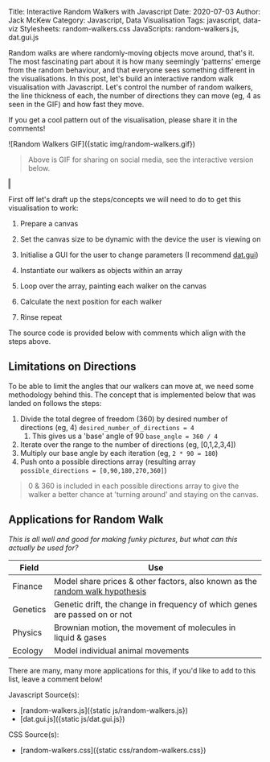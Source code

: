 Title: Interactive Random Walkers with Javascript
Date: 2020-07-03
Author: Jack McKew
Category: Javascript, Data Visualisation
Tags: javascript, data-viz
Stylesheets: random-walkers.css
JavaScripts: random-walkers.js, dat.gui.js

Random walks are where randomly-moving objects move around, that's it. The most fascinating part about it is how many seemingly 'patterns' emerge from the random behaviour, and that everyone sees something different in the visualisations. In this post, let's build an interactive random walk visualisation with Javascript. Let's control the number of random walkers, the line thickness of each, the number of directions they can move (eg, 4 as seen in the GIF) and how fast they move.

If you get a cool pattern out of the visualisation, please share it in the comments!

![Random Walkers GIF]({static img/random-walkers.gif})

> Above is GIF for sharing on social media, see the interactive version below.

<div id="controls-container"></div>
<div id="canvas-container">
    <canvas id="random-walk-canvas" height="400" width="400" style="border: 2px solid grey;">
        </canvas>
</div>

First off let's draft up the steps/concepts we will need to do to get this visualisation to work:

1. Prepare a canvas
2. Set the canvas size to be dynamic with the device the user is viewing on
3. Initialise a GUI for the user to change parameters (I recommend [dat.gui](https://workshop.chromeexperiments.com/examples/gui/#1--Basic-Usage))

4. Instantiate our walkers as objects within an array
5. Loop over the array, painting each walker on the canvas
6. Calculate the next position for each walker
7. Rinse repeat

The source code is provided below with comments which align with the steps above.

## Limitations on Directions

To be able to limit the angles that our walkers can move at, we need some methodology behind this. The concept that is implemented below that was landed on follows the steps:

1. Divide the total degree of freedom (360) by desired number of directions (eg, 4) `desired_number_of_directions = 4`
    1. This gives us a 'base' angle of 90 `base_angle = 360 / 4`
2. Iterate over the range to the number of directions (eg, [0,1,2,3,4])
3. Multiply our base angle by each iteration (eg, `2 * 90 = 180`)
4. Push onto a possible directions array (resulting array `possible_directions = [0,90,180,270,360]`)

> 0 & 360 is included in each possible directions array to give the walker a better chance at 'turning around' and staying on the canvas.

## Applications for Random Walk

*This is all well and good for making funky pictures, but what can this actually be used for?*

|Field|Use|
|---|---|
|Finance|Model share prices & other factors, also known as the [random walk hypothesis](https://en.wikipedia.org/wiki/Random_walk_hypothesis)|
|Genetics|Genetic drift, the change in frequency of which genes are passed on or not|
|Physics|Brownian motion, the movement of molecules in liquid & gases|
|Ecology|Model individual animal movements|

There are many, many more applications for this, if you'd like to add to this list, leave a comment below!

Javascript Source(s):

- [random-walkers.js]({static js/random-walkers.js})
- [dat.gui.js]({static js/dat.gui.js})

CSS Source(s):

- [random-walkers.css]({static css/random-walkers.css})
